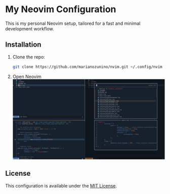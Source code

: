 # My Neovim Configuration

This is my personal Neovim setup, tailored for a fast and minimal development workflow.

## Installation

1. Clone the repo:
   ```bash
   git clone https://github.com/marianozunino/nvim.git ~/.config/nvim
   ```
2. Open Neovim
![Neovim Setup](pic.jpg)


## License

This configuration is available under the [MIT License](LICENSE).
